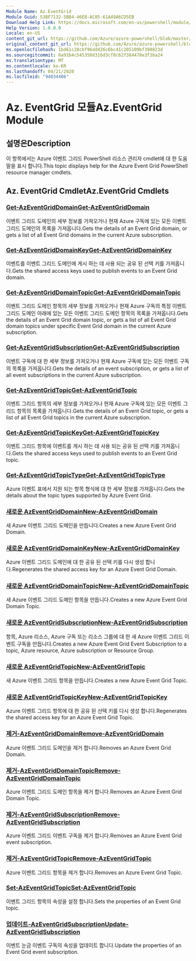 ```yaml
---
Module Name: Az.EventGrid
Module Guid: 53BF7132-5BB4-46EB-AC05-61A49A6CD5EB
Download Help Link: https://docs.microsoft.com/en-us/powershell/module/az.eventgrid
Help Version: 1.0.0.0
Locale: en-US
content_git_url: https://github.com/Azure/azure-powershell/blob/master/src/EventGrid/EventGrid/help/Az.EventGrid.md
original_content_git_url: https://github.com/Azure/azure-powershell/blob/master/src/EventGrid/EventGrid/help/Az.EventGrid.md
ms.openlocfilehash: 1bd61c28cbf96dd426c6bc41c205109bf390823d
ms.sourcegitcommit: 6a91b4c545350d316d3cf8c62f384478e3f3ba24
ms.translationtype: MT
ms.contentlocale: ko-KR
ms.lasthandoff: 04/21/2020
ms.locfileid: "94034406"
---
```

# <span data-ttu-id="95d7b-101">Az. EventGrid 모듈</span><span class="sxs-lookup"><span data-stu-id="95d7b-101">Az.EventGrid Module</span></span>
## <span data-ttu-id="95d7b-102">설명은</span><span class="sxs-lookup"><span data-stu-id="95d7b-102">Description</span></span>
<span data-ttu-id="95d7b-103">이 항목에서는 Azure 이벤트 그리드 PowerShell 리소스 관리자 cmdlet에 대 한 도움말을 표시 합니다.</span><span class="sxs-lookup"><span data-stu-id="95d7b-103">This topic displays help for the Azure Event Grid PowerShell resource manager cmdlets.</span></span>

## <span data-ttu-id="95d7b-104">Az. EventGrid Cmdlet</span><span class="sxs-lookup"><span data-stu-id="95d7b-104">Az.EventGrid Cmdlets</span></span>
### [<span data-ttu-id="95d7b-105">Get-AzEventGridDomain</span><span class="sxs-lookup"><span data-stu-id="95d7b-105">Get-AzEventGridDomain</span></span>](Get-AzEventGridDomain.md)
<span data-ttu-id="95d7b-106">이벤트 그리드 도메인의 세부 정보를 가져오거나 현재 Azure 구독에 있는 모든 이벤트 그리드 도메인의 목록을 가져옵니다.</span><span class="sxs-lookup"><span data-stu-id="95d7b-106">Gets the details of an Event Grid domain, or gets a list of all Event Grid domains in the current Azure subscription.</span></span>

### [<span data-ttu-id="95d7b-107">Get-AzEventGridDomainKey</span><span class="sxs-lookup"><span data-stu-id="95d7b-107">Get-AzEventGridDomainKey</span></span>](Get-AzEventGridDomainKey.md)
<span data-ttu-id="95d7b-108">이벤트를 이벤트 그리드 도메인에 게시 하는 데 사용 되는 공유 된 선택 키를 가져옵니다.</span><span class="sxs-lookup"><span data-stu-id="95d7b-108">Gets the shared access keys used to publish events to an Event Grid domain.</span></span>

### [<span data-ttu-id="95d7b-109">Get-AzEventGridDomainTopic</span><span class="sxs-lookup"><span data-stu-id="95d7b-109">Get-AzEventGridDomainTopic</span></span>](Get-AzEventGridDomainTopic.md)
<span data-ttu-id="95d7b-110">이벤트 그리드 도메인 항목의 세부 정보를 가져오거나 현재 Azure 구독의 특정 이벤트 그리드 도메인 아래에 있는 모든 이벤트 그리드 도메인 항목의 목록을 가져옵니다.</span><span class="sxs-lookup"><span data-stu-id="95d7b-110">Gets the details of an Event Grid domain topic, or gets a list of all Event Grid domain topics under specific Event Grid domain in the current Azure subscription.</span></span>

### [<span data-ttu-id="95d7b-111">Get-AzEventGridSubscription</span><span class="sxs-lookup"><span data-stu-id="95d7b-111">Get-AzEventGridSubscription</span></span>](Get-AzEventGridSubscription.md)
<span data-ttu-id="95d7b-112">이벤트 구독에 대 한 세부 정보를 가져오거나 현재 Azure 구독에 있는 모든 이벤트 구독의 목록을 가져옵니다.</span><span class="sxs-lookup"><span data-stu-id="95d7b-112">Gets the details of an event subscription, or gets a list of all event subscriptions in the current Azure subscription.</span></span>

### [<span data-ttu-id="95d7b-113">Get-AzEventGridTopic</span><span class="sxs-lookup"><span data-stu-id="95d7b-113">Get-AzEventGridTopic</span></span>](Get-AzEventGridTopic.md)
<span data-ttu-id="95d7b-114">이벤트 그리드 항목의 세부 정보를 가져오거나 현재 Azure 구독에 있는 모든 이벤트 그리드 항목의 목록을 가져옵니다.</span><span class="sxs-lookup"><span data-stu-id="95d7b-114">Gets the details of an Event Grid topic, or gets a list of all Event Grid topics in the current Azure subscription.</span></span>

### [<span data-ttu-id="95d7b-115">Get-AzEventGridTopicKey</span><span class="sxs-lookup"><span data-stu-id="95d7b-115">Get-AzEventGridTopicKey</span></span>](Get-AzEventGridTopicKey.md)
<span data-ttu-id="95d7b-116">이벤트 그리드 항목에 이벤트를 게시 하는 데 사용 되는 공유 된 선택 키를 가져옵니다.</span><span class="sxs-lookup"><span data-stu-id="95d7b-116">Gets the shared access keys used to publish events to an Event Grid topic.</span></span>

### [<span data-ttu-id="95d7b-117">Get-AzEventGridTopicType</span><span class="sxs-lookup"><span data-stu-id="95d7b-117">Get-AzEventGridTopicType</span></span>](Get-AzEventGridTopicType.md)
<span data-ttu-id="95d7b-118">Azure 이벤트 표에서 지원 되는 항목 형식에 대 한 세부 정보를 가져옵니다.</span><span class="sxs-lookup"><span data-stu-id="95d7b-118">Gets the details about the topic types supported by Azure Event Grid.</span></span>

### [<span data-ttu-id="95d7b-119">새로운 AzEventGridDomain</span><span class="sxs-lookup"><span data-stu-id="95d7b-119">New-AzEventGridDomain</span></span>](New-AzEventGridDomain.md)
<span data-ttu-id="95d7b-120">새 Azure 이벤트 그리드 도메인을 만듭니다.</span><span class="sxs-lookup"><span data-stu-id="95d7b-120">Creates a new Azure Event Grid Domain.</span></span>

### [<span data-ttu-id="95d7b-121">새로운 AzEventGridDomainKey</span><span class="sxs-lookup"><span data-stu-id="95d7b-121">New-AzEventGridDomainKey</span></span>](New-AzEventGridDomainKey.md)
<span data-ttu-id="95d7b-122">Azure 이벤트 그리드 도메인에 대 한 공유 된 선택 키를 다시 생성 합니다.</span><span class="sxs-lookup"><span data-stu-id="95d7b-122">Regenerates the shared access key for an Azure Event Grid Domain.</span></span>

### [<span data-ttu-id="95d7b-123">새로운 AzEventGridDomainTopic</span><span class="sxs-lookup"><span data-stu-id="95d7b-123">New-AzEventGridDomainTopic</span></span>](New-AzEventGridDomainTopic.md)
<span data-ttu-id="95d7b-124">새 Azure 이벤트 그리드 도메인 항목을 만듭니다.</span><span class="sxs-lookup"><span data-stu-id="95d7b-124">Creates a new Azure Event Grid Domain Topic.</span></span>

### [<span data-ttu-id="95d7b-125">새로운 AzEventGridSubscription</span><span class="sxs-lookup"><span data-stu-id="95d7b-125">New-AzEventGridSubscription</span></span>](New-AzEventGridSubscription.md)
<span data-ttu-id="95d7b-126">항목, Azure 리소스, Azure 구독 또는 리소스 그룹에 대 한 새 Azure 이벤트 그리드 이벤트 구독을 만듭니다.</span><span class="sxs-lookup"><span data-stu-id="95d7b-126">Creates a new Azure Event Grid Event Subscription to a topic, Azure resource, Azure subscription or Resource Group.</span></span>

### [<span data-ttu-id="95d7b-127">새로운 AzEventGridTopic</span><span class="sxs-lookup"><span data-stu-id="95d7b-127">New-AzEventGridTopic</span></span>](New-AzEventGridTopic.md)
<span data-ttu-id="95d7b-128">새 Azure 이벤트 그리드 항목을 만듭니다.</span><span class="sxs-lookup"><span data-stu-id="95d7b-128">Creates a new Azure Event Grid Topic.</span></span>

### [<span data-ttu-id="95d7b-129">새로운 AzEventGridTopicKey</span><span class="sxs-lookup"><span data-stu-id="95d7b-129">New-AzEventGridTopicKey</span></span>](New-AzEventGridTopicKey.md)
<span data-ttu-id="95d7b-130">Azure 이벤트 그리드 항목에 대 한 공유 된 선택 키를 다시 생성 합니다.</span><span class="sxs-lookup"><span data-stu-id="95d7b-130">Regenerates the shared access key for an Azure Event Grid Topic.</span></span>

### [<span data-ttu-id="95d7b-131">제거-AzEventGridDomain</span><span class="sxs-lookup"><span data-stu-id="95d7b-131">Remove-AzEventGridDomain</span></span>](Remove-AzEventGridDomain.md)
<span data-ttu-id="95d7b-132">Azure 이벤트 그리드 도메인을 제거 합니다.</span><span class="sxs-lookup"><span data-stu-id="95d7b-132">Removes an Azure Event Grid Domain.</span></span>

### [<span data-ttu-id="95d7b-133">제거-AzEventGridDomainTopic</span><span class="sxs-lookup"><span data-stu-id="95d7b-133">Remove-AzEventGridDomainTopic</span></span>](Remove-AzEventGridDomainTopic.md)
<span data-ttu-id="95d7b-134">Azure 이벤트 그리드 도메인 항목을 제거 합니다.</span><span class="sxs-lookup"><span data-stu-id="95d7b-134">Removes an Azure Event Grid Domain Topic.</span></span>

### [<span data-ttu-id="95d7b-135">제거-AzEventGridSubscription</span><span class="sxs-lookup"><span data-stu-id="95d7b-135">Remove-AzEventGridSubscription</span></span>](Remove-AzEventGridSubscription.md)
<span data-ttu-id="95d7b-136">Azure 이벤트 그리드 이벤트 구독을 제거 합니다.</span><span class="sxs-lookup"><span data-stu-id="95d7b-136">Removes an Azure Event Grid event subscription.</span></span>

### [<span data-ttu-id="95d7b-137">제거-AzEventGridTopic</span><span class="sxs-lookup"><span data-stu-id="95d7b-137">Remove-AzEventGridTopic</span></span>](Remove-AzEventGridTopic.md)
<span data-ttu-id="95d7b-138">Azure 이벤트 그리드 항목을 제거 합니다.</span><span class="sxs-lookup"><span data-stu-id="95d7b-138">Removes an Azure Event Grid Topic.</span></span>

### [<span data-ttu-id="95d7b-139">Set-AzEventGridTopic</span><span class="sxs-lookup"><span data-stu-id="95d7b-139">Set-AzEventGridTopic</span></span>](Set-AzEventGridTopic.md)
<span data-ttu-id="95d7b-140">이벤트 그리드 항목의 속성을 설정 합니다.</span><span class="sxs-lookup"><span data-stu-id="95d7b-140">Sets the properties of an Event Grid topic.</span></span>

### [<span data-ttu-id="95d7b-141">업데이트-AzEventGridSubscription</span><span class="sxs-lookup"><span data-stu-id="95d7b-141">Update-AzEventGridSubscription</span></span>](Update-AzEventGridSubscription.md)
<span data-ttu-id="95d7b-142">이벤트 눈금 이벤트 구독의 속성을 업데이트 합니다.</span><span class="sxs-lookup"><span data-stu-id="95d7b-142">Update the properties of an Event Grid event subscription.</span></span>

